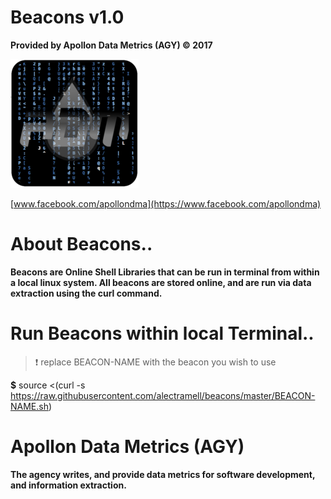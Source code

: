 # Beacons v1.0

**Provided by Apollon Data Metrics (AGY) :copyright: 2017**

![ADM](https://raw.githubusercontent.com/alectramell/beacons/master/icon.png)

[www.facebook.com/apollondma](https://www.facebook.com/apollondma)

# About Beacons..

**Beacons are Online Shell Libraries that can be run in terminal from within a local linux system. All beacons are stored online, and are run via data extraction using the curl command.**

# Run Beacons within local Terminal..

> :exclamation: replace BEACON-NAME with the beacon you wish to use

**$** source <(curl -s https://raw.githubusercontent.com/alectramell/beacons/master/BEACON-NAME.sh)

# Apollon Data Metrics (AGY)

**The agency writes, and provide data metrics for software development, and information extraction.**

